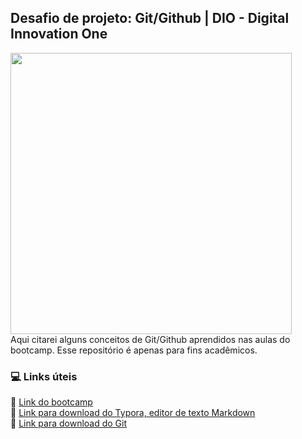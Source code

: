 ## Desafio de projeto: Git/Github | DIO - Digital Innovation One 
<div><img src="https://user-images.githubusercontent.com/97488167/184365198-dd4eb79d-2f45-441d-b0eb-6bdf6fbd8dee.png" width="450px"</div><br>
Aqui citarei alguns conceitos de Git/Github aprendidos nas aulas do bootcamp. Esse repositório é apenas para fins acadêmicos.

### 💻 Links úteis
🔗 [Link do bootcamp](https://web.dio.me/track/eduzz-fullstack-developer-3)<br>
🔗 [Link para download do Typora, editor de texto Markdown](https://typora.io/)<br>
🔗 [Link para download do Git](https://git-scm.com/downloads)
